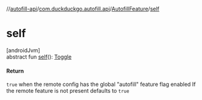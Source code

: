 //[autofill-api](../../../index.md)/[com.duckduckgo.autofill.api](../index.md)/[AutofillFeature](index.md)/[self](self.md)

# self

[androidJvm]\
abstract fun [self](self.md)(): [Toggle](../../../../feature-toggles-api/feature-toggles-api/com.duckduckgo.feature.toggles.api/-toggle/index.md)

#### Return

`true` when the remote config has the global &quot;autofill&quot; feature flag enabled If the remote feature is not present defaults to `true`
